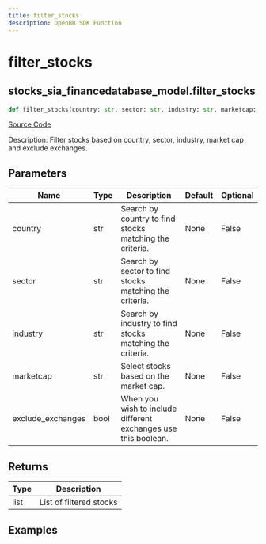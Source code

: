 ```yaml
---
title: filter_stocks
description: OpenBB SDK Function
---
```

# filter_stocks

## stocks_sia_financedatabase_model.filter_stocks

```python
def filter_stocks(country: str, sector: str, industry: str, marketcap: str, exclude_exchanges: bool) -> list:
```
[Source Code](https://github.com/OpenBB-finance/OpenBBTerminal/tree/main/openbb_terminal/stocks/sector_industry_analysis/financedatabase_model.py#L108)

Description: Filter stocks based on country, sector, industry, market cap and exclude exchanges.

## Parameters

| Name | Type | Description | Default | Optional |
| ---- | ---- | ----------- | ------- | -------- |
| country | str | Search by country to find stocks matching the criteria. | None | False |
| sector | str | Search by sector to find stocks matching the criteria. | None | False |
| industry | str | Search by industry to find stocks matching the criteria. | None | False |
| marketcap | str | Select stocks based on the market cap. | None | False |
| exclude_exchanges | bool | When you wish to include different exchanges use this boolean. | None | False |

## Returns

| Type | Description |
| ---- | ----------- |
| list | List of filtered stocks |

## Examples

